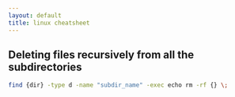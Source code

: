 ```yaml
---
layout: default
title: linux cheatsheet
---
```


## Deleting files recursively from all the subdirectories
```bash
find {dir} -type d -name "subdir_name" -exec echo rm -rf {} \;
```
